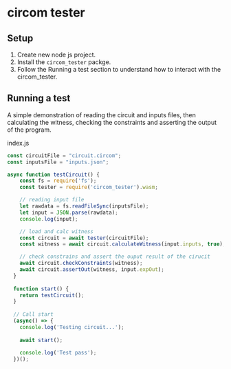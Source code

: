 # circom tester
## Setup
1. Create new node js project.
2. Install the `circom_tester` packge.
3. Follow the Running a test section to understand how to interact with the circom_tester.

## Running a test

A simple demonstration of reading the circuit and inputs files, then calculating the witness, checking the constraints and asserting the output of the program.

index.js
``` index.js
const circuitFile = "circuit.circom";
const inputsFile = "inputs.json";

async function testCircuit() {
    const fs = require('fs');
    const tester = require('circom_tester').wasm;

    // reading input file
    let rawdata = fs.readFileSync(inputsFile);
    let input = JSON.parse(rawdata);
    console.log(input);

    // load and calc witness
    const circuit = await tester(circuitFile);
    const witness = await circuit.calculateWitness(input.inputs, true);

    // check constrains and assert the ouput result of the cirucit
    await circuit.checkConstraints(witness);
    await circuit.assertOut(witness, input.expOut);
  }
  
  function start() {
    return testCircuit();
  }
  
  // Call start
  (async() => {
    console.log('Testing circuit...');
  
    await start();
    
    console.log('Test pass');
  })();
```